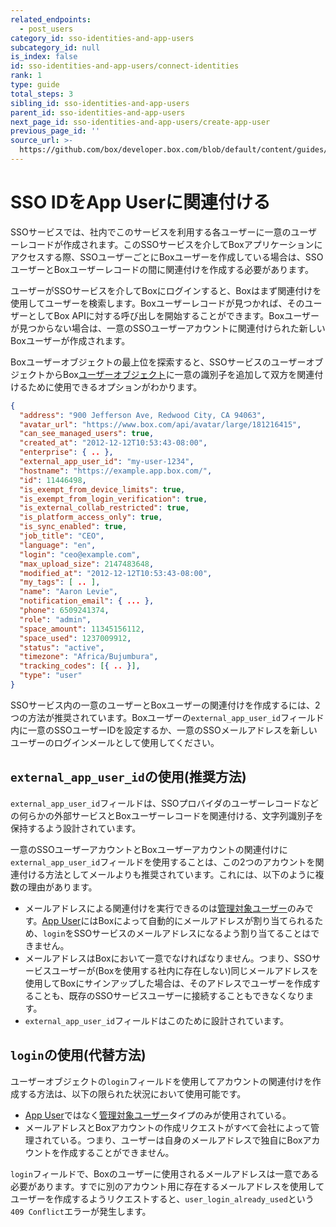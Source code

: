 ```yaml
---
related_endpoints:
  - post_users
category_id: sso-identities-and-app-users
subcategory_id: null
is_index: false
id: sso-identities-and-app-users/connect-identities
rank: 1
type: guide
total_steps: 3
sibling_id: sso-identities-and-app-users
parent_id: sso-identities-and-app-users
next_page_id: sso-identities-and-app-users/create-app-user
previous_page_id: ''
source_url: >-
  https://github.com/box/developer.box.com/blob/default/content/guides/sso-identities-and-app-users/1-connect-identities.md
---
```

# SSO IDをApp Userに関連付ける

SSOサービスでは、社内でこのサービスを利用する各ユーザーに一意のユーザーレコードが作成されます。このSSOサービスを介してBoxアプリケーションにアクセスする際、SSOユーザーごとにBoxユーザーを作成している場合は、SSOユーザーとBoxユーザーレコードの間に関連付けを作成する必要があります。

ユーザーがSSOサービスを介してBoxにログインすると、Boxはまず関連付けを使用してユーザーを検索します。Boxユーザーレコードが見つかれば、そのユーザーとしてBox APIに対する呼び出しを開始することができます。Boxユーザーが見つからない場合は、一意のSSOユーザーアカウントに関連付けられた新しいBoxユーザーが作成されます。

Boxユーザーオブジェクトの最上位を探索すると、SSOサービスのユーザーオブジェクトからBox[ユーザーオブジェクト](ref://resources/user/)に一意の識別子を追加して双方を関連付けるために使用できるオプションがわかります。

```json
{
  "address": "900 Jefferson Ave, Redwood City, CA 94063",
  "avatar_url": "https://www.box.com/api/avatar/large/181216415",
  "can_see_managed_users": true,
  "created_at": "2012-12-12T10:53:43-08:00",
  "enterprise": { .. },
  "external_app_user_id": "my-user-1234",
  "hostname": "https://example.app.box.com/",
  "id": 11446498,
  "is_exempt_from_device_limits": true,
  "is_exempt_from_login_verification": true,
  "is_external_collab_restricted": true,
  "is_platform_access_only": true,
  "is_sync_enabled": true,
  "job_title": "CEO",
  "language": "en",
  "login": "ceo@example.com",
  "max_upload_size": 2147483648,
  "modified_at": "2012-12-12T10:53:43-08:00",
  "my_tags": [ .. ],
  "name": "Aaron Levie",
  "notification_email": { ... },
  "phone": 6509241374,
  "role": "admin",
  "space_amount": 11345156112,
  "space_used": 1237009912,
  "status": "active",
  "timezone": "Africa/Bujumbura",
  "tracking_codes": [{ .. }],
  "type": "user"
}
```

SSOサービス内の一意のユーザーとBoxユーザーの関連付けを作成するには、2つの方法が推奨されています。Boxユーザーの`external_app_user_id`フィールド内に一意のSSOユーザーIDを設定するか、一意のSSOメールアドレスを新しいユーザーのログインメールとして使用してください。

## `external_app_user_id`の使用(推奨方法)

`external_app_user_id`フィールドは、SSOプロバイダのユーザーレコードなどの何らかの外部サービスとBoxユーザーレコードを関連付ける、文字列識別子を保持するよう設計されています。

一意のSSOユーザーアカウントとBoxユーザーアカウントの関連付けに`external_app_user_id`フィールドを使用することは、この2つのアカウントを関連付ける方法としてメールよりも推奨されています。これには、以下のように複数の理由があります。

* メールアドレスによる関連付けを実行できるのは[管理対象ユーザー](guide://authentication/user-types/managed-users/)のみです。[App User](guide://authentication/user-types/app-users/)にはBoxによって自動的にメールアドレスが割り当てられるため、`login`をSSOサービスのメールアドレスになるよう割り当てることはできません。 
* メールアドレスはBoxにおいて一意でなければなりません。つまり、SSOサービスユーザーが(Boxを使用する社内に存在しない)同じメールアドレスを使用してBoxにサインアップした場合は、そのアドレスでユーザーを作成することも、既存のSSOサービスユーザーに接続することもできなくなります。
* `external_app_user_id`フィールドはこのために設計されています。

## `login`の使用(代替方法)

ユーザーオブジェクトの`login`フィールドを使用してアカウントの関連付けを作成する方法は、以下の限られた状況において使用可能です。

* [App User](guide://authentication/user-types/app-users/)ではなく[管理対象ユーザー](guide://authentication/user-types/managed-users/)タイプのみが使用されている。
* メールアドレスとBoxアカウントの作成リクエストがすべて会社によって管理されている。つまり、ユーザーは自身のメールアドレスで独自にBoxアカウントを作成することができません。

<Message warning>

`login`フィールドで、Boxのユーザーに使用されるメールアドレスは一意である必要があります。すでに別のアカウント用に存在するメールアドレスを使用してユーザーを作成するようリクエストすると、`user_login_already_used`という`409 Conflict`エラーが発生します。

</Message>
